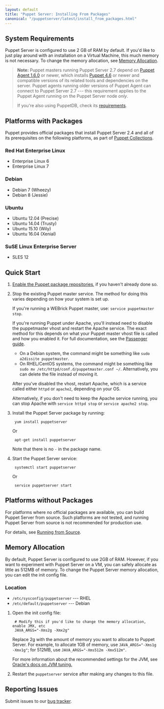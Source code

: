 ```yaml
---
layout: default
title: "Puppet Server: Installing From Packages"
canonical: "/puppetserver/latest/install_from_packages.html"
---
```


[repodocs]: https://docs.puppet.com/puppet/latest/reference/puppet_collections.html
[passengerguide]: https://docs.puppet.com/guides/passenger.html

## System Requirements

Puppet Server is configured to use 2 GB of RAM by default. If you'd like to just play around with an installation on a Virtual Machine, this much memory is not necessary. To change the memory allocation, see [Memory Allocation](#memory-allocation).

> **Note:** Puppet masters running Puppet Server 2.7 depend on [Puppet Agent 1.6.0](https://docs.puppet.com/puppet/4.7/reference/about_agent.html) or newer, which installs [Puppet 4.6](https://docs.puppet.com/puppet/4.6/) or newer and compatible versions of its related tools and dependencies on the server. Puppet agents running older versions of Puppet Agent can connect to Puppet Server 2.7 --- this requirement applies to the Puppet Agent running on the Puppet Server node *only*.
>
> If you're also using PuppetDB, check its [requirements](https://docs.puppet.com/puppetdb/latest/#system-requirements).

## Platforms with Packages

Puppet provides official packages that install Puppet Server 2.4 and all of its prerequisites on the following platforms, as part of [Puppet Collections][repodocs].

### Red Hat Enterprise Linux

-   Enterprise Linux 6
-   Enterprise Linux 7

### Debian

-   Debian 7 (Wheezy)
-   Debian 8 (Jessie)

### Ubuntu

-   Ubuntu 12.04 (Precise)
-   Ubuntu 14.04 (Trusty)
-   Ubuntu 15.10 (Wily)
-   Ubuntu 16.04 (Xenial)

### SuSE Linux Enterprise Server

-   SLES 12

## Quick Start

1. [Enable the Puppet package repositories][repodocs], if you haven't already done so.
2. Stop the existing Puppet master service. The method for doing this varies depending on how your system is set up.

    If you're running a WEBrick Puppet master, use: `service puppetmaster stop`.

    If you're running Puppet under Apache, you'll instead need to disable the puppetmaster vhost and restart the Apache service. The exact method for this depends on what your Puppet master vhost file is called and how you enabled it. For full documentation, see the [Passenger guide][passengerguide].

    * On a Debian system, the command might be something like `sudo a2dissite puppetmaster`.
    * On RHEL/CentOS systems, the command might be something like `sudo mv /etc/httpd/conf.d/puppetmaster.conf ~/`. Alternatively, you can delete the file instead of moving it.

    After you've disabled the vhost, restart Apache, which is a service called either `httpd` or `apache2`, depending on your OS.

    Alternatively, if you don't need to keep the Apache service running, you can stop Apache with `service httpd stop` or `service apache2 stop`.

3. Install the Puppet Server package by running:

        yum install puppetserver

    Or

        apt-get install puppetserver

    Note that there is no `-` in the package name.

4. Start the Puppet Server service:

        systemctl start puppetserver

    Or

        service puppetserver start

## Platforms without Packages

For platforms where no official packages are available, you can build Puppet Server from source. Such platforms are not tested, and running Puppet Server from source is not recommended for production use.

For details, see [Running from Source](./dev_running_from_source.markdown).

## Memory Allocation

By default, Puppet Server is configured to use 2GB of RAM. However, if you want to experiment with Puppet Server on a VM, you can safely allocate as little as 512MB of memory. To change the Puppet Server memory allocation, you can edit the init config file.

### Location

* `/etc/sysconfig/puppetserver` --- RHEL
* `/etc/default/puppetserver` --- Debian

1. Open the init config file:

        # Modify this if you'd like to change the memory allocation, enable JMX, etc
        JAVA_ARGS="-Xms2g -Xmx2g"

    Replace 2g with the amount of memory you want to allocate to Puppet Server. For example, to allocate 1GB of memory, use `JAVA_ARGS="-Xms1g -Xmx1g"`; for 512MB, use `JAVA_ARGS="-Xms512m -Xmx512m"`.

    For more information about the recommended settings for the JVM, see [Oracle's docs on JVM tuning.](http://docs.oracle.com/cd/E15523_01/web.1111/e13814/jvm_tuning.htm)

2. Restart the `puppetserver` service after making any changes to this file.

## Reporting Issues

Submit issues to our [bug tracker](https://tickets.puppet.com/browse/SERVER).
